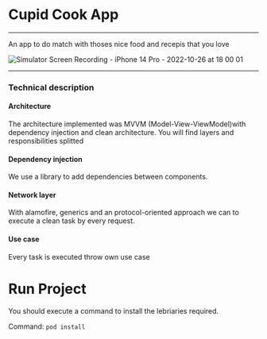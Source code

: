 # Cupid Cook App

---
An app to do match with thoses nice food and recepis that you love

![Simulator Screen Recording - iPhone 14 Pro - 2022-10-26 at 18 00 01](https://user-images.githubusercontent.com/36254816/198139721-c507c4ce-8bcc-4c2c-ba9d-6668698eadc8.gif)


----
### Technical description
#### Architecture
The architecture implemented was MVVM (Model-View-ViewModel)with dependency injection and clean architecture. You will find layers and responsibilities splitted

#### Dependency injection
 We use a library to add dependencies between components.

 #### Network layer
 With alamofire, generics and an protocol-oriented approach we can to execute a clean task by every request.

 #### Use case
 Every task is executed throw own use case

# Run Project
You should execute a command to install the lebriaries required. 

Command: ```pod install```
